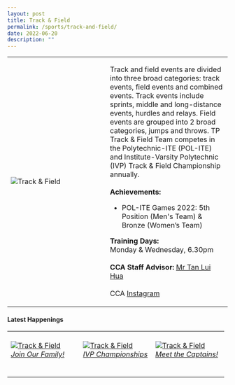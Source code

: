 ```yaml
---
layout: post
title: Track & Field
permalink: /sports/track-and-field/
date: 2022-06-20
description: ""
---
```

<table>
    <tr>
        <td style="width:45%"><image src="/images/Sports/TRACK & FIELD.png" style="display:block;margin-left:auto;margin-right:auto;" alt="Track & Field"></image></td>
        <td>
            <p>
                Track and field events are divided into three broad categories: track events, field events and combined events. Track events include sprints, middle and long-distance events, hurdles and relays. Field events are grouped into 2 broad categories, jumps and throws. TP Track & Field Team competes in the Polytechnic-ITE (POL-ITE) and Institute-Varsity Polytechnic (IVP) Track & Field Championship annually.<br>
                <br>
                <b>Achievements:</b><br>
                <ul>
                    <li>POL-ITE Games 2022: 5th Position (Men's Team) & Bronze (Women’s Team)</li>
                </ul>
            </p>
            <p>
                <b>Training Days:</b><br>
                Monday & Wednesday, 6.30pm<br>
                <br>
                <b>CCA Staff Advisor:</b> <a href="mailto:Tan_Lui_Hua@tp.edu.sg">Mr Tan Lui Hua</a><br>
                <br>
                CCA <a href="https://www.instagram.com/tptrackfield">Instagram</a>
            </p>
        </td>
    </tr>
</table>

#### Latest Happenings

<table>
    <tr>
        <td style="width:33%"><br>
            <a href="https://www.instagram.com/p/Cc1sMldJ5Y7/">
                <image src="/images/Sports/TRACK & FIELD_Join Our Family!.png" style="display:block;margin-left:auto;margin-right:auto;" alt="Track & Field">
                <h6 style="margin-top:0%">Join Our Family!</h6>
                </image>
            </a>
        </td>
        <td style="width:33%"><br>
            <a href="https://www.instagram.com/p/Cbl1-Y7pya2/">
                <image src="/images/Sports/TRACK & FIELD_IVP Championships.png" style="display:block;margin-left:auto;margin-right:auto;" alt="Track & Field">
                <h6 style="margin-top:0%">IVP Championships</h6>
                </image>
            </a>
        </td>
        <td style="width:33%"><br>
            <a href="https://www.instagram.com/p/CbhlWBkpYXx/">
                <image src="/images/Sports/TRACK & FIELD_Meet the Captains.png" style="display:block;margin-left:auto;margin-right:auto;" alt="Track & Field">
                <h6 style="margin-top:0%">Meet the Captains!</h6>    
                </image>
            </a>
        </td>
    </tr>
</table>